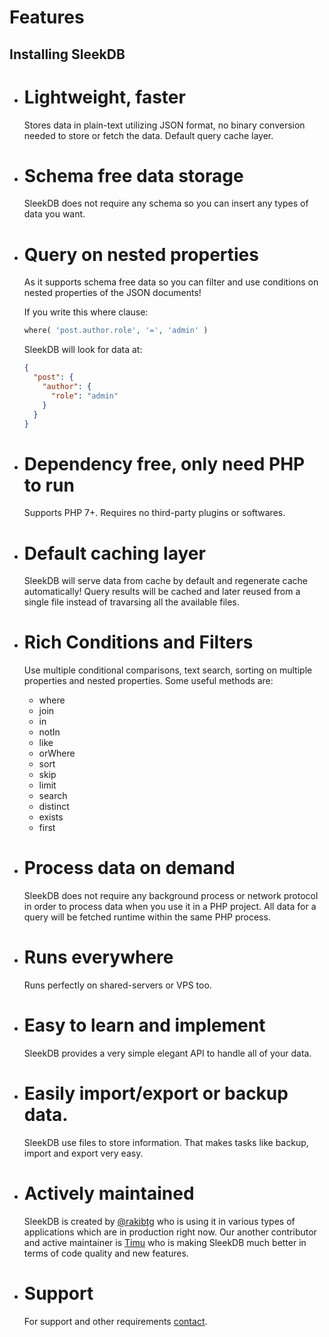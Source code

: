 <!--METADATA
{
    "title": "Features",
    "url": "features",
    "icon": "filing"
}
!METADATA-->

# Features

## Installing SleekDB

- # Lightweight, faster

  Stores data in plain-text utilizing JSON format, no binary conversion needed to store or fetch the data. Default query cache layer.

- # Schema free data storage

  SleekDB does not require any schema so you can insert any types of data you want.

- # Query on nested properties

  As it supports schema free data so you can filter and use conditions on nested properties of the JSON documents!

  If you write this where clause:

  ```php
  where( 'post.author.role', '=', 'admin' )
  ```

  SleekDB will look for data at:

  ```json
  {
    "post": {
      "author": {
        "role": "admin"
      }
    }
  }
  ```

- # Dependency free, only need PHP to run

  Supports PHP 7+. Requires no third-party plugins or softwares.

- # Default caching layer

  SleekDB will serve data from cache by default and regenerate cache automatically! Query results will be cached and later reused from a single file instead of travarsing all the available files.

- # Rich Conditions and Filters

  Use multiple conditional comparisons, text search, sorting on multiple properties and nested properties. Some useful methods are:

  - where
  - join
  - in
  - notIn
  - like
  - orWhere
  - sort
  - skip
  - limit
  - search
  - distinct
  - exists
  - first

- # Process data on demand

  SleekDB does not require any background process or network protocol in order to process data when you use it in a PHP project. All data for a query will be fetched runtime within the same PHP process.

- # Runs everywhere

  Runs perfectly on shared-servers or VPS too.

- # Easy to learn and implement

  SleekDB provides a very simple elegant API to handle all of your data.

- # Easily import/export or backup data.

  SleekDB use files to store information. That makes tasks like backup, import and export very easy.

- # Actively maintained

  SleekDB is created by <a rel="noopener nofollow" href="https://twitter.com/rakibtg" target="_blank">@rakibtg</a> who is using it in various types of applications which are in production right now. Our another contributor and active maintainer is <a rel="noopener nofollow" href="https://www.goodsoft.de" target="_blank">Timu</a> who is making SleekDB much better in terms of code quality and new features.

- # Support

  For support and other requirements <a class="gotoblock" href="#/contact">contact</a>.
